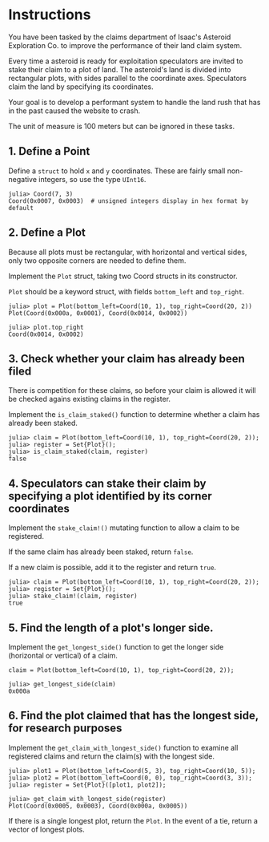 # Instructions

You have been tasked by the claims department of Isaac's Asteroid Exploration Co. to improve the performance of their land claim system.

Every time a asteroid is ready for exploitation speculators are invited to stake their claim to a plot of land. 
The asteroid's land is divided into rectangular plots, with sides parallel to the coordinate axes.
Speculators claim the land by specifying its coordinates.

Your goal is to develop a performant system to handle the land rush that has in the past caused the website to crash.

The unit of measure is 100 meters but can be ignored in these tasks.

## 1. Define a Point

Define a `struct` to hold `x` and `y` coordinates.
These are fairly small non-negative integers, so use the type `UInt16`.

```julia-repl
julia> Coord(7, 3)
Coord(0x0007, 0x0003)  # unsigned integers display in hex format by default
```

## 2. Define a Plot

Because all plots must be rectangular, with horizontal and vertical sides, only two opposite corners are needed to define them.

Implement the `Plot` struct, taking two Coord structs in its constructor.

`Plot` should be a keyword struct, with fields `bottom_left` and `top_right`.

```julia-repl
julia> plot = Plot(bottom_left=Coord(10, 1), top_right=Coord(20, 2))
Plot(Coord(0x000a, 0x0001), Coord(0x0014, 0x0002))

julia> plot.top_right
Coord(0x0014, 0x0002)
```

## 3. Check whether your claim has already been filed

There is competition for these claims, so before your claim is allowed it will be checked agains existing claims in the register.

Implement the `is_claim_staked()` function to determine whether a claim has already been staked.

```julia-repl
julia> claim = Plot(bottom_left=Coord(10, 1), top_right=Coord(20, 2));
julia> register = Set{Plot}();
julia> is_claim_staked(claim, register)
false
```

## 4. Speculators can stake their claim by specifying a plot identified by its corner coordinates

Implement the `stake_claim!()` mutating function to allow a claim to be registered.

If the same claim has already been staked, return `false`.

If a new claim is possible, add it to the register and return `true`.

```julia_repl
julia> claim = Plot(bottom_left=Coord(10, 1), top_right=Coord(20, 2));
julia> register = Set{Plot}();
julia> stake_claim!(claim, register)
true
```

## 5. Find the length of a plot's longer side.

Implement the `get_longest_side()` function to get the longer side (horizontal or vertical) of a claim.

```julia-repl
claim = Plot(bottom_left=Coord(10, 1), top_right=Coord(20, 2));

julia> get_longest_side(claim)
0x000a
```

## 6. Find the plot claimed that has the longest side, for research purposes

Implement the `get_claim_with_longest_side()` function to examine all registered claims and return the claim(s) with the longest side. 

```julia-repl
julia> plot1 = Plot(bottom_left=Coord(5, 3), top_right=Coord(10, 5));
julia> plot2 = Plot(bottom_left=Coord(0, 0), top_right=Coord(3, 3));
julia> register = Set{Plot}([plot1, plot2]);

julia> get_claim_with_longest_side(register)
Plot(Coord(0x0005, 0x0003), Coord(0x000a, 0x0005))
```

If there is a single longest plot, return the `Plot`.
In the event of a tie, return a vector of longest plots.
